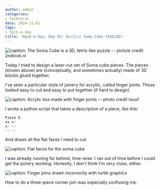 ```yaml
---
author: admin
categories:
- Technical
date: 2024-11-02
tags:
- hack-a-day
title: 'Hack-a-Day, Day 02: Acrylic Soma Cube (FAILED)'
---
```


![caption: The Soma Cube is a 3D, tetris-like puzzle -- picture credit 2ndlook.nl](soma-cube.gif)

Today I tried to design a laser-cut set of Soma cube pieces. The pieces (shown above) are (conceptually, and sometimes actually) made of 3D blocks glued together.

I've seen a particular style of joinery for acryllic, called finger joints. Those looked easy to cut and easy to put together (if hard to design).

![caption: Acrylic box made with finger joints -- photo credit txoof](acrylic-joints.png)

I wrote a python script that takes a description of a piece, like this:

    Piece E
    xx x-
    x- --
    -- --

And draws all the flat faces I need to cut.

![caption: Flat faces for the soma cube](soma-pieces-flat.png)

I was already running far behind, time-wise. I ran out of time before I could get the joinery working. Honestly, I don't think I'm very close, either.

![caption: Finger joins drawn incorrectly with turtle graphics](finger-joint-attempt.png)

How to do a three-piece corner join was especially confusing me.
